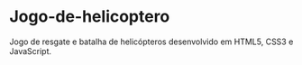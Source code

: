 # Jogo-de-helicoptero
Jogo de resgate e batalha de helicópteros desenvolvido em HTML5, CSS3 e JavaScript.
